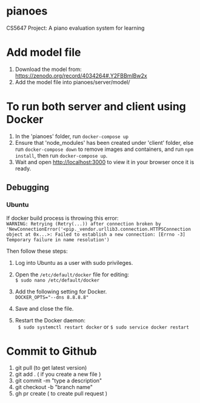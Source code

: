 # pianoes

CS5647 Project: A piano evaluation system for learning

# Add model file

1. Download the model from: https://zenodo.org/record/4034264#.Y2FBBmlBw2x
2. Add the model file into pianoes/server/model/

# To run both server and client using Docker

1. In the 'pianoes' folder, run `docker-compose up`
2. Ensure that 'node_modules' has been created under 'client' folder, else run `docker-compose down` to remove images and containers, and run `npm install`, then run `docker-compose up`.
3. Wait and open [http://localhost:3000](http://localhost:3000) to view it in your browser once it is ready.

## Debugging

### Ubuntu

If docker build process is throwing this error:  
`WARNING: Retrying (Retry(...)) after connection broken by 'NewConnectionError('<pip._vendor.urllib3.connection.HTTPSConnection object at 0x...>: Failed to establish a new connection: [Errno -3] Temporary failure in name resolution')`

Then follow these steps:

1. Log into Ubuntu as a user with sudo privileges.
2. Open the `/etc/default/docker` file for editing:  
   `$ sudo nano /etc/default/docker`

3. Add the following setting for Docker.  
   `DOCKER_OPTS="--dns 8.8.8.8"`
4. Save and close the file.
5. Restart the Docker daemon:  
   ` $ sudo systemctl restart docker` or `$ sudo service docker restart`

# Commit to Github

1. git pull (to get latest version)
2. git add . ( if you create a new file )
3. git commit -m "type a description"
4. git checkout -b "branch name"
5. gh pr create ( to create pull request )
